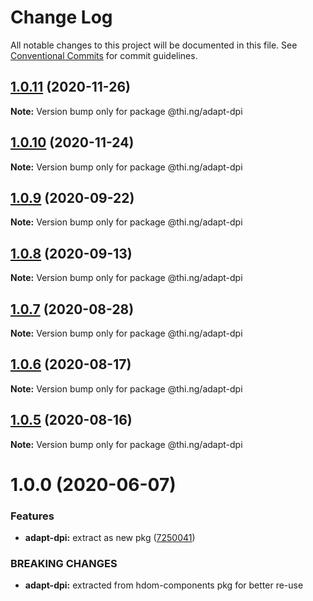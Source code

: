 # Change Log

All notable changes to this project will be documented in this file.
See [Conventional Commits](https://conventionalcommits.org) for commit guidelines.

## [1.0.11](https://github.com/thi-ng/umbrella/compare/@thi.ng/adapt-dpi@1.0.10...@thi.ng/adapt-dpi@1.0.11) (2020-11-26)

**Note:** Version bump only for package @thi.ng/adapt-dpi





## [1.0.10](https://github.com/thi-ng/umbrella/compare/@thi.ng/adapt-dpi@1.0.9...@thi.ng/adapt-dpi@1.0.10) (2020-11-24)

**Note:** Version bump only for package @thi.ng/adapt-dpi





## [1.0.9](https://github.com/thi-ng/umbrella/compare/@thi.ng/adapt-dpi@1.0.8...@thi.ng/adapt-dpi@1.0.9) (2020-09-22)

**Note:** Version bump only for package @thi.ng/adapt-dpi





## [1.0.8](https://github.com/thi-ng/umbrella/compare/@thi.ng/adapt-dpi@1.0.7...@thi.ng/adapt-dpi@1.0.8) (2020-09-13)

**Note:** Version bump only for package @thi.ng/adapt-dpi





## [1.0.7](https://github.com/thi-ng/umbrella/compare/@thi.ng/adapt-dpi@1.0.6...@thi.ng/adapt-dpi@1.0.7) (2020-08-28)

**Note:** Version bump only for package @thi.ng/adapt-dpi





## [1.0.6](https://github.com/thi-ng/umbrella/compare/@thi.ng/adapt-dpi@1.0.5...@thi.ng/adapt-dpi@1.0.6) (2020-08-17)

**Note:** Version bump only for package @thi.ng/adapt-dpi





## [1.0.5](https://github.com/thi-ng/umbrella/compare/@thi.ng/adapt-dpi@1.0.4...@thi.ng/adapt-dpi@1.0.5) (2020-08-16)

**Note:** Version bump only for package @thi.ng/adapt-dpi





# 1.0.0 (2020-06-07)


### Features

* **adapt-dpi:** extract as new pkg ([7250041](https://github.com/thi-ng/umbrella/commit/7250041e30995844ac20295bdb36b351f5b2ccc8))


### BREAKING CHANGES

* **adapt-dpi:** extracted from hdom-components pkg for better re-use
